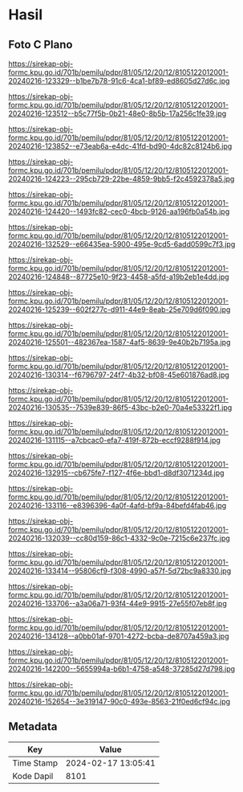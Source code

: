 # Hasil

## Foto C Plano

https://sirekap-obj-formc.kpu.go.id/701b/pemilu/pdpr/81/05/12/20/12/8105122012001-20240216-123329--b1be7b78-91c6-4ca1-bf89-ed8605d27d6c.jpg

https://sirekap-obj-formc.kpu.go.id/701b/pemilu/pdpr/81/05/12/20/12/8105122012001-20240216-123512--b5c77f5b-0b21-48e0-8b5b-17a256c1fe39.jpg

https://sirekap-obj-formc.kpu.go.id/701b/pemilu/pdpr/81/05/12/20/12/8105122012001-20240216-123852--e73eab6a-e4dc-41fd-bd90-4dc82c8124b6.jpg

https://sirekap-obj-formc.kpu.go.id/701b/pemilu/pdpr/81/05/12/20/12/8105122012001-20240216-124223--295cb729-22be-4859-9bb5-f2c4592378a5.jpg

https://sirekap-obj-formc.kpu.go.id/701b/pemilu/pdpr/81/05/12/20/12/8105122012001-20240216-124420--1493fc82-cec0-4bcb-9126-aa196fb0a54b.jpg

https://sirekap-obj-formc.kpu.go.id/701b/pemilu/pdpr/81/05/12/20/12/8105122012001-20240216-132529--e66435ea-5900-495e-9cd5-6add0599c7f3.jpg

https://sirekap-obj-formc.kpu.go.id/701b/pemilu/pdpr/81/05/12/20/12/8105122012001-20240216-124848--87725e10-9f23-4458-a5fd-a19b2eb1e4dd.jpg

https://sirekap-obj-formc.kpu.go.id/701b/pemilu/pdpr/81/05/12/20/12/8105122012001-20240216-125239--602f277c-d911-44e9-8eab-25e709d6f090.jpg

https://sirekap-obj-formc.kpu.go.id/701b/pemilu/pdpr/81/05/12/20/12/8105122012001-20240216-125501--482367ea-1587-4af5-8639-9e40b2b7195a.jpg

https://sirekap-obj-formc.kpu.go.id/701b/pemilu/pdpr/81/05/12/20/12/8105122012001-20240216-130314--f6796797-24f7-4b32-bf08-45e601876ad8.jpg

https://sirekap-obj-formc.kpu.go.id/701b/pemilu/pdpr/81/05/12/20/12/8105122012001-20240216-130535--7539e839-86f5-43bc-b2e0-70a4e53322f1.jpg

https://sirekap-obj-formc.kpu.go.id/701b/pemilu/pdpr/81/05/12/20/12/8105122012001-20240216-131115--a7cbcac0-efa7-419f-872b-eccf9288f914.jpg

https://sirekap-obj-formc.kpu.go.id/701b/pemilu/pdpr/81/05/12/20/12/8105122012001-20240216-132915--cb675fe7-f127-4f6e-bbd1-d8df3071234d.jpg

https://sirekap-obj-formc.kpu.go.id/701b/pemilu/pdpr/81/05/12/20/12/8105122012001-20240216-133116--e8396396-4a0f-4afd-bf9a-84befd4fab46.jpg

https://sirekap-obj-formc.kpu.go.id/701b/pemilu/pdpr/81/05/12/20/12/8105122012001-20240216-132039--cc80d159-86c1-4332-9c0e-7215c6e237fc.jpg

https://sirekap-obj-formc.kpu.go.id/701b/pemilu/pdpr/81/05/12/20/12/8105122012001-20240216-133414--95806cf9-f308-4990-a57f-5d72bc9a8330.jpg

https://sirekap-obj-formc.kpu.go.id/701b/pemilu/pdpr/81/05/12/20/12/8105122012001-20240216-133706--a3a06a71-93f4-44e9-9915-27e55f07eb8f.jpg

https://sirekap-obj-formc.kpu.go.id/701b/pemilu/pdpr/81/05/12/20/12/8105122012001-20240216-134128--a0bb01af-9701-4272-bcba-de8707a459a3.jpg

https://sirekap-obj-formc.kpu.go.id/701b/pemilu/pdpr/81/05/12/20/12/8105122012001-20240216-142200--5655994a-b6b1-4758-a548-37285d27d798.jpg

https://sirekap-obj-formc.kpu.go.id/701b/pemilu/pdpr/81/05/12/20/12/8105122012001-20240216-152654--3e319147-90c0-493e-8563-21f0ed6cf94c.jpg


## Metadata

| Key        | Value               |
| ---------- | ------------------- |
| Time Stamp | 2024-02-17 13:05:41 |
| Kode Dapil | 8101                |



